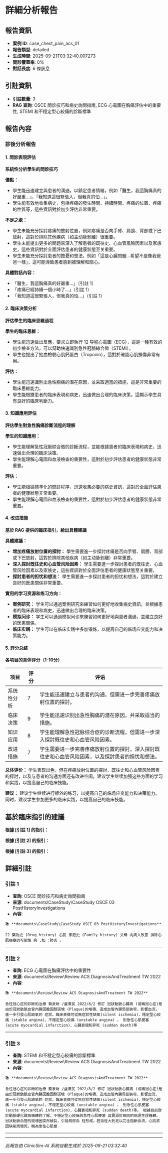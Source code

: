 # 詳細分析報告

## 報告資訊
- **案例 ID**: case_chest_pain_acs_01
- **報告類型**: detailed
- **生成時間**: 2025-09-21T03:32:40.007273
- **問診覆蓋率**: 0%
- **對話長度**: 6 條訊息

## 引註資訊
- **引註數量**: 3
- **RAG 查詢**: OSCE 問診技巧和病史詢問指南, ECG 心電圖在胸痛評估中的重要性, STEMI 和不穩定型心絞痛的診斷標準

## 報告內容

### 診後分析報告

#### 1. 問診表現評估

**系統性分析學生的問診技巧**

**優點：**
- 學生能迅速建立與患者的溝通，以鎮定患者情緒，例如「醫生，我這胸痛真的好嚴重...」、「我知道這很緊張人，但我真的怕...」。
- 學生能有效地收集病史，包括疼痛的發生時間、持續時間、疼痛的位置、疼痛的性質等，這些資訊對於初步評估非常重要。

**不足之處：**
- 學生未能充分探討疼痛的放射位置，例如疼痛是否向手臂、肩膀、背部或下巴放射，這對於排除其他疾病（如主动脉剝離）很重要。
- 學生未能提出更多的問題來深入了解患者的既往史、心血管風險因素以及家族史，這些資訊對於全面評估患者的健康狀態至关重要。
- 學生未能充分探討患者的擔憂和想法，例如「這是心臟問題...希望不是像我爸爸一樣」，這可能導致患者感到被理解和關心。

**具體對話內容：**
- 「醫生，我這胸痛真的好嚴重...」（引註 1）
- 「疼痛已經持續一個小時了...」（引註 1）
- 「我知道這很緊張人，但我真的怕...」（引註 1）

#### 2. 臨床決策分析

**評估學生的臨床思維過程**

**學生的臨床思維：**
- 學生能迅速做出反應，要求立即執行 12 导程心電圖（ECG），這是一種有效的初步檢查方法，可以幫助快速識別急性冠脈綜合徵（STEMI）。
- 學生也提出了抽血檢驗心肌鈣蛋白（Troponin），這對於確認心肌損傷非常有用。

**評估：**
- 學生能迅速識別出急性胸痛的潛在原因，並采取適當的措施，這是非常重要的臨床思維能力。
- 學生能根據患者的臨床表現和病史，迅速做出合理的臨床決策，這顯示學生具有良好的臨床判斷力。

#### 3. 知識應用評估

**評估學生對急性胸痛診斷流程的理解**

**學生的知識應用：**
- 學生能理解急性冠脈綜合徵的診斷流程，並能根據患者的臨床表現和病史，迅速做出合理的臨床決策。
- 學生能理解心電圖和血液檢查的重要性，這對於初步評估患者的健康狀態非常重要。

**評估：**
- 學生能根據標準化的問診程序，迅速收集必要的病史資訊，這對於全面評估患者的健康狀態非常重要。
- 學生能理解心電圖和血液檢查的重要性，這對於初步評估患者的健康狀態非常重要。

#### 4. 改进措施

**基於 RAG 提供的臨床指引，給出具體建議**

**具體建議：**
- **增加疼痛放射位置的探討：** 學生需要進一步探討疼痛是否向手臂、肩膀、背部或下巴放射，這對於排除其他疾病（如主动脉剝離）非常重要。
- **深入探討既往史和心血管风险因素：** 學生需要進一步探討患者的既往史、心血管风险因素以及家族史，這些資訊對於全面評估患者的健康狀態至关重要。
- **探討患者的担忧和想法：** 學生需要進一步探討患者的担忧和想法，這對於建立良好的医患關係非常重要。

**實用的学习资源和练习方向：**
- **案例研究：** 学生可以通過案例研究來練習如何更好地收集病史資訊，並根據患者的臨床表現和病史，迅速做出合理的臨床決策。
- **模拟问诊：** 学生可以通過模拟问诊來練習如何更好地與患者溝通，並建立良好的医患關係。
- **临床实践：** 学生可以在临床实践中多加锻炼，以提高自己的临场应变能力和决策能力。

#### 5. 評分总结

**各项目的具体评分（1-10分）**

| 项目 | 评分 | 评语 |
| --- | --- | --- |
| 系统性分析 | 7 | 学生能迅速建立与患者的沟通，但需进一步完善疼痛放射位置的探討。 |
| 临床决策 | 9 | 学生能迅速识别出急性胸痛的潜在原因，并采取适当的措施。 |
| 知识应用 | 8 | 学生能理解急性冠脉综合症的诊断流程，但需进一步深入探討既往史和心血管风险因素。 |
| 改进措施 | 7 | 学生需要进一步完善疼痛放射位置的探討，深入探討既往史和心血管风险因素，以及探討患者的担忧和想法。 |

**总体评价：**
学生表现出色，但在疼痛放射位置的探討、既往史和心血管风险因素的探討，以及与患者的沟通方面还有改进空间。建议学生继续加强这些方面的学习和实践，以提高自己的临床技能。

**建议：**
建议学生继续进行额外的练习，以提高自己的临场应变能力和决策能力。同时，建议学生参加更多的临床实践，以提高自己的临床技能。

## 基於臨床指引的建議

**根據 [引註 1] 的指引：**

**根據 [引註 2] 的指引：**

**根據 [引註 3] 的指引：**

## 詳細引註

### 引註 1
- **查詢**: OSCE 問診技巧和病史詢問指南
- **來源**: documents\CaseStudy\CaseStudy OSCE 03 PostHistoryInvestigations
- **內容**: 
```
📚 **documents\CaseStudy\CaseStudy OSCE 03 PostHistoryInvestigations**

22 檠物史 (Drug history) 心肌 家庭史 (Family history) 父母 向病人致意 排除心肌梗塞的可能性 病 ,如 :肺炎 。
```

---
### 引註 2
- **查詢**: ECG 心電圖在胸痛評估中的重要性
- **來源**: documents\Review\Review ACS DiagnosisAndTreatment TW 2022
- **內容**: 
```
📚 **documents\Review\Review ACS DiagnosisAndTreatment TW 2022**

急性冠心症的診斷和治療 蔡泉財 /盧澤民 2022/8/2 修訂 冠狀動脈心臟病 (或稱冠心症)是由於冠狀動脈血管內膜因膽固醇斑塊 (Plaque)的堆積，造成血管內膜局部狹窄，影響血流，進一步引發心肌缺氧的 症狀。臨床表徵可從無症狀性缺氧(silent ischemia)，穩定型心絞痛 (stable angina)，不穩定型心絞痛 (unstable angina) ， 到急性心肌梗塞 (acute myocardial infarction)，心臟衰竭和猝死 (sudden death)等
```

---
### 引註 3
- **查詢**: STEMI 和不穩定型心絞痛的診斷標準
- **來源**: documents\Review\Review ACS DiagnosisAndTreatment TW 2022
- **內容**: 
```
📚 **documents\Review\Review ACS DiagnosisAndTreatment TW 2022**

急性冠心症的診斷和治療 蔡泉財 /盧澤民 2022/8/2 修訂 冠狀動脈心臟病 (或稱冠心症)是由於冠狀動脈血管內膜因膽固醇斑塊 (Plaque)的堆積，造成血管內膜局部狹窄，影響血流，進一步引發心肌缺氧的 症狀。臨床表徵可從無症狀性缺氧(silent ischemia)，穩定型心絞痛 (stable angina)，不穩定型心絞痛 (unstable angina) ， 到急性心肌梗塞 (acute myocardial infarction)，心臟衰竭和猝死 (sudden death)等。 根據目前對於動脈硬化致病機轉的了解，不穩定型心絞痛與急性心肌梗塞 其實源於相同的病理生理機轉。冠狀動脈血管的斑塊因突然破裂，引發局部血 栓形成。若血栓大到足以完全阻斷血流，心肌將因缺氧而壞死，稱為急性心肌梗
```

---

---
*此報告由 ClinicSim-AI 系統自動生成於 2025-09-21 03:32:40*
